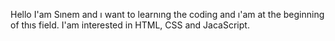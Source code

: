 Hello I'am Sınem and ı want to learnıng the coding and ı'am at the beginning of thıs field. I'am interested in HTML, CSS and JacaScript.

